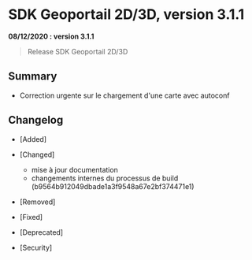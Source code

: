 # SDK Geoportail 2D/3D, version 3.1.1

**08/12/2020 : version 3.1.1**
> Release SDK Geoportail 2D/3D

## Summary

* Correction urgente sur le chargement d'une carte avec autoconf
 
## Changelog

* [Added]

* [Changed]

    - mise à jour documentation
    - changements internes du processus de build (b9564b912049dbade1a3f9548a67e2bf374471e1) 

* [Removed]

* [Fixed]

* [Deprecated]

* [Security]
